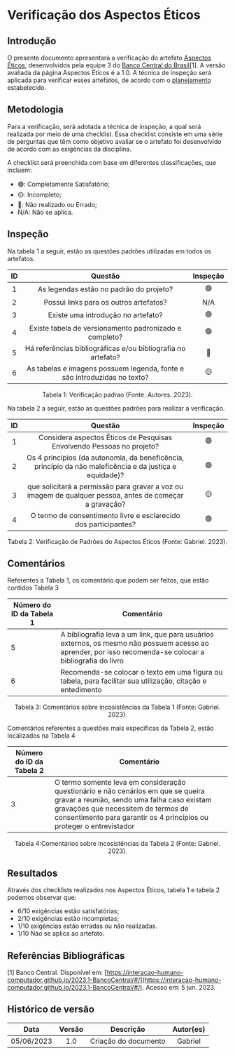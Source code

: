 # Verificação dos Aspectos Éticos

## Introdução

O presente documento apresentará a verificação do artefato [Aspectos Éticos](https://interacao-humano-computador.github.io/2023.1-BancoCentral/#/analise_requisitos/aspectos_eticos), desenvolvidos pela equipe 3 do [Banco Central do Brasil](https://interacao-humano-computador.github.io/2023.1-BancoCentral/)[1]. A versão avaliada da página Aspectos Éticos é a 1.0. A técnica de inspeção será aplicada para verificar esses artefatos, de acordo com o [planejamento](../planejamento.md) estabelecido.

## Metodologia

Para a verificação, será adotada a técnica de inspeção, a qual será realizada por meio de uma checklist. Essa checklist consiste em uma série de perguntas que têm como objetivo avaliar se o artefato foi desenvolvido de acordo com as exigências da disciplina.

A checklist será preenchida com base em diferentes classificações, que incluem:

- 🟢: Completamente Satisfatório;
- 🟡: Incompleto;
- 🔴: Não realizado ou Errado;
- N/A: Não se aplica.

## Inspeção

Na tabela 1 a seguir, estão as questões padrões utilizadas em todos os artefatos.

| ID |                                 Questão                                 | Inspeção |
| :-: | :-----------------------------------------------------------------------: | :--------: |
| 1 |                 As legendas estão no padrão do projeto?                 |     🟢     |
| 2 |                  Possui links para os outros artefatos?                  |    N/A    |
| 3 |                   Existe uma introdução no artefato?                   |     🟢     |
| 4 |          Existe tabela de versionamento padronizado e completo?          |     🟢     |
| 5 |      Há referências bibliográficas e/ou bibliografia no artefato?      |     🔴     |
| 6 | As tabelas e imagens possuem legenda, fonte e são introduzidas no texto? |     🟡     |

<div style="text-align: center">
    <p> Tabela 1: Verificação padrao (Fonte: Autores. 2023).</p>
</div>

Na tabela 2 a seguir, estão as questões padrões para realizar a verificação.

| ID |                                                    Questão                                                    | Inspeção |
| :-: | :------------------------------------------------------------------------------------------------------------: | :--------: |
| 1 |                     Considera aspectos Éticos de Pesquisas Envolvendo Pessoas no projeto?                     |     🟢     |
| 2 | Os 4 princípios (da autonomia, da beneficência, princípio da não maleficência e da justiça e equidade)? |     🟢     |
| 3 | que solicitará a permissão para gravar a voz ou imagem de qualquer pessoa, antes de começar a gravação? |     🟡     |
| 4 |                        O termo de consentimento livre e esclarecido dos participantes?                        |     🟢     |

<div style="text-align: center">
    <p> Tabela 2: Verificação de Padrões do Aspectos Éticos (Fonte: Gabriel. 2023).</p>
</div>

## Comentários

Referentes a Tabela 1, os comentário que podem ser feitos, que estão contidos Tabela 3

| Número do ID da Tabela 1 | Comentário                                                                                                                                                 |
| ------------------------- | ----------------------------------------------------------------------------------------------------------------------------------------------------------- |
| 5                         | A bibliografia leva a um link, que para usuários externos, os mesmo não possuem acesso ao aprender, por isso recomenda-se colocar a bibliografia do livro |
| 6                         | Recomenda-se colocar o texto em uma figura ou tabela, para facilitar sua utilização, citação e entedimento                                              |

<div style="text-align: center">
    <p> Tabela 3: Comentários sobre incosistências da Tabela 1 (Fonte: Gabriel. 2023).</p>
</div>

Comentários referentes a questões mais especificas da Tabela 2, estão localizados na Tabela 4

| Número do ID da Tabela 2 | Comentário                                                                                                                                                                                                                                             |
| ------------------------- | ------------------------------------------------------------------------------------------------------------------------------------------------------------------------------------------------------------------------------------------------------- |
| 3                         | O termo somente leva em consideração questionário e não cenários em que se queira gravar a reunião, sendo uma falha caso existam gravações que necessitem de termos de consentimento para garantir os 4 princípios ou proteger o entrevistador |

<div style="text-align: center">
    <p> Tabela 4:Comentários sobre incosistências da Tabela 2 (Fonte: Gabriel. 2023).</p>
</div>

## Resultados

Através dos checklists realizados nos Aspectos Éticos, tabela 1 e tabela 2 podemos observar que:

- 6/10 exigências estão satisfatórias;
- 2/10 exigências estão incompletas;
- 1/10 exigências estão erradas ou não realizadas.
- 1/10 Não se aplica ao artefato.

## Referências Bibliográficas

[1] Banco Central. Disponível em: [https://interacao-humano-computador.github.io/2023.1-BancoCentral/#/](https://interacao-humano-computador.github.io/2023.1-BancoCentral/#/). Acesso em: 5 jun. 2023.‌
‌

## Histórico de versão

|    Data    | Versão |      Descrição      | Autor(es) |
| :--------: | :-----: | :--------------------: | :-------: |
| 05/06/2023 |   1.0   | Criação do documento |  Gabriel  |
